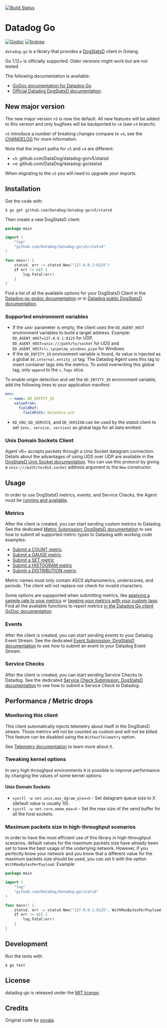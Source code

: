 [![Build Status](https://travis-ci.com/DataDog/datadog-go.svg?branch=master)](https://travis-ci.com/DataDog/datadog-go)
# Datadog Go

[![Godoc](http://img.shields.io/badge/godoc-reference-blue.svg?style=flat)](https://godoc.org/github.com/DataDog/datadog-go/statsd)
[![license](http://img.shields.io/badge/license-MIT-red.svg?style=flat)](http://opensource.org/licenses/MIT)

`datadog-go` is a library that provides a [DogStatsD](https://docs.datadoghq.com/developers/dogstatsd/?code-lang=go) client in Golang.

Go 1.12+ is officially supported. Older versions might work but are not tested.

The following documentation is available:

* [GoDoc documentation for Datadog Go](http://godoc.org/github.com/DataDog/datadog-go/statsd)
* [Official Datadog DogStatsD documentation](https://docs.datadoghq.com/developers/dogstatsd/?code-lang=go).

## New major version

The new major version `v5` is now the default. All new features will be added to this version and only bugfixes will be
backported to `v4` (see `v4` branch).

`v5` introduce a number of breaking changes compare to `v4`, see the
[CHANGELOG](https://github.com/DataDog/datadog-go/blob/master/CHANGELOG.md#500--2021-10-01) for more information.

Note that the import paths for `v5` and `v4` are different:
- `v5`: github.com/DataDog/datadog-go/v5/statsd
- `v4`: github.com/DataDog/datadog-go/statsd

When migrating to the `v5` you will need to upgrade your imports.

## Installation

Get the code with:

```shell
$ go get github.com/DataDog/datadog-go/v5/statsd
```

Then create a new DogStatsD client:

```go
package main

import (
    "log"
    "github.com/DataDog/datadog-go/v5/statsd"
)

func main() {
    statsd, err := statsd.New("127.0.0.1:8125")
    if err != nil {
        log.Fatal(err)
    }
}
```

Find a list of all the available options for your DogStatsD Client in the [Datadog-go godoc documentation](https://godoc.org/github.com/DataDog/datadog-go/statsd#Option) or in [Datadog public DogStatsD documentation](https://docs.datadoghq.com/developers/dogstatsd/?code-lang=go#client-instantiation-parameters).

### Supported environment variables

* If the `addr` parameter is empty, the client uses the `DD_AGENT_HOST` environment variables to build a target address.
  Example: `DD_AGENT_HOST=127.0.0.1:8125` for UDP, `DD_AGENT_HOST=unix:///path/to/socket` for UDS and `DD_AGENT_HOST=\\.\pipe\my_windows_pipe` for Windows
* If the `DD_ENTITY_ID` environment variable is found, its value is injected as a global `dd.internal.entity_id` tag. The Datadog Agent uses this tag to insert container tags into the metrics. To avoid overwriting this global tag, only `append` to the `c.Tags` slice.

To enable origin detection and set the `DD_ENTITY_ID` environment variable, add the following lines to your application manifest:

```yaml
env:
  - name: DD_ENTITY_ID
    valueFrom:
      fieldRef:
        fieldPath: metadata.uid
```

* `DD_ENV`, `DD_SERVICE`, and `DD_VERSION` can be used by the statsd client to set `{env, service, version}` as global tags for all data emitted.

### Unix Domain Sockets Client

Agent v6+ accepts packets through a Unix Socket datagram connection. Details about the advantages of using UDS over UDP are available in the [DogStatsD Unix Socket documentation](https://docs.datadoghq.com/developers/dogstatsd/unix_socket/). You can use this protocol by giving a `unix:///path/to/dsd.socket` address argument to the `New` constructor.

## Usage

In order to use DogStatsD metrics, events, and Service Checks, the Agent must be [running and available](https://docs.datadoghq.com/developers/dogstatsd/?code-lang=go).

### Metrics

After the client is created, you can start sending custom metrics to Datadog. See the dedicated [Metric Submission: DogStatsD documentation](https://docs.datadoghq.com/metrics/dogstatsd_metrics_submission/?code-lang=go) to see how to submit all supported metric types to Datadog with working code examples:

* [Submit a COUNT metric](https://docs.datadoghq.com/metrics/dogstatsd_metrics_submission/?code-lang=go#count).
* [Submit a GAUGE metric](https://docs.datadoghq.com/metrics/dogstatsd_metrics_submission/?code-lang=go#gauge).
* [Submit a SET metric](https://docs.datadoghq.com/metrics/dogstatsd_metrics_submission/?code-lang=go#set)
* [Submit a HISTOGRAM metric](https://docs.datadoghq.com/metrics/dogstatsd_metrics_submission/?code-lang=go#histogram)
* [Submit a DISTRIBUTION metric](https://docs.datadoghq.com/metrics/dogstatsd_metrics_submission/?code-lang=go#distribution)

Metric names must only contain ASCII alphanumerics, underscores, and periods. The client will not replace nor check for invalid characters.

Some options are suppported when submitting metrics, like [applying a sample rate to your metrics](https://docs.datadoghq.com/metrics/dogstatsd_metrics_submission/?code-lang=go#metric-submission-options) or [tagging your metrics with your custom tags](https://docs.datadoghq.com/metrics/dogstatsd_metrics_submission/?code-lang=go#metric-tagging). Find all the available functions to report metrics [in the Datadog Go client GoDoc documentation](https://godoc.org/github.com/DataDog/datadog-go/statsd#Client).

### Events

After the client is created, you can start sending events to your Datadog Event Stream. See the dedicated [Event Submission: DogStatsD documentation](https://docs.datadoghq.com/developers/events/dogstatsd/?code-lang=go) to see how to submit an event to your Datadog Event Stream.

### Service Checks

After the client is created, you can start sending Service Checks to Datadog. See the dedicated [Service Check Submission: DogStatsD documentation](https://docs.datadoghq.com/developers/service_checks/dogstatsd_service_checks_submission/?code-lang=go) to see how to submit a Service Check to Datadog.

## Performance / Metric drops

### Monitoring this client

This client automatically injects telemetry about itself in the DogStatsD stream.
Those metrics will not be counted as custom and will not be billed. This feature can be disabled using the `WithoutTelemetry` option.

See [Telemetry documentation](https://docs.datadoghq.com/developers/dogstatsd/high_throughput/?code-lang=go#client-side-telemetry) to learn more about it.

### Tweaking kernel options

In very high throughput environments it is possible to improve performance by changing the values of some kernel options.

#### Unix Domain Sockets

- `sysctl -w net.unix.max_dgram_qlen=X` - Set datagram queue size to X (default value is usually 10).
- `sysctl -w net.core.wmem_max=X` - Set the max size of the send buffer for all the host sockets.

### Maximum packets size in high-throughput scenarios

In order to have the most efficient use of this library in high-throughput scenarios,
default values for the maximum packets size have already been set to have the best
usage of the underlying network.
However, if you perfectly know your network and you know that a different value for the maximum packets
size should be used, you can set it with the option `WithMaxBytesPerPayload`. Example:

```go
package main

import (
    "log"
    "github.com/DataDog/datadog-go/statsd"
)

func main() {
    statsd, err := statsd.New("127.0.0.1:8125", WithMaxBytesPerPayload(4096))
    if err != nil {
        log.Fatal(err)
    }
}
```

## Development

Run the tests with:

    $ go test

## License

datadog-go is released under the [MIT license](http://www.opensource.org/licenses/mit-license.php).

## Credits

Original code by [ooyala](https://github.com/ooyala/go-dogstatsd).
